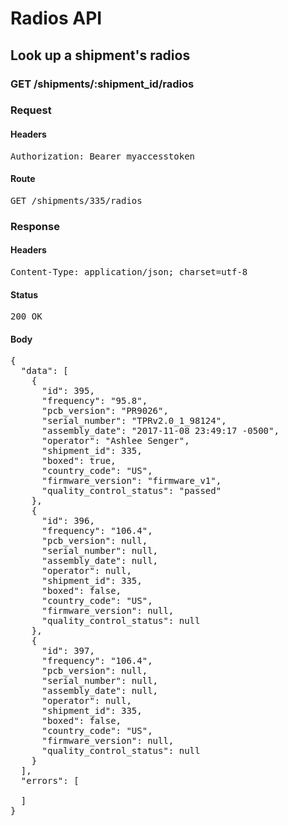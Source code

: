 # Radios API

## Look up a shipment&#39;s radios

### GET /shipments/:shipment_id/radios
### Request

#### Headers

<pre>Authorization: Bearer myaccesstoken</pre>

#### Route

<pre>GET /shipments/335/radios</pre>

### Response

#### Headers

<pre>Content-Type: application/json; charset=utf-8</pre>

#### Status

<pre>200 OK</pre>

#### Body

<pre>{
  "data": [
    {
      "id": 395,
      "frequency": "95.8",
      "pcb_version": "PR9026",
      "serial_number": "TPRv2.0_1_98124",
      "assembly_date": "2017-11-08 23:49:17 -0500",
      "operator": "Ashlee Senger",
      "shipment_id": 335,
      "boxed": true,
      "country_code": "US",
      "firmware_version": "firmware_v1",
      "quality_control_status": "passed"
    },
    {
      "id": 396,
      "frequency": "106.4",
      "pcb_version": null,
      "serial_number": null,
      "assembly_date": null,
      "operator": null,
      "shipment_id": 335,
      "boxed": false,
      "country_code": "US",
      "firmware_version": null,
      "quality_control_status": null
    },
    {
      "id": 397,
      "frequency": "106.4",
      "pcb_version": null,
      "serial_number": null,
      "assembly_date": null,
      "operator": null,
      "shipment_id": 335,
      "boxed": false,
      "country_code": "US",
      "firmware_version": null,
      "quality_control_status": null
    }
  ],
  "errors": [

  ]
}</pre>
